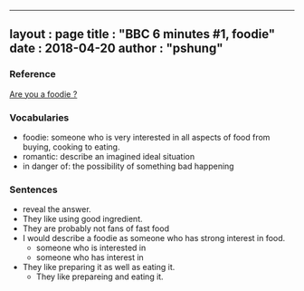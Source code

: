 
---
layout  : page
title   : "BBC 6 minutes #1, foodie"
date       : 2018-04-20
author      : "pshung"
---


### Reference
[Are you a foodie ?](http://www.bbc.co.uk/learningenglish/english/features/6-minute-english/ep-180412)

### Vocabularies
* foodie: someone who is very interested in all aspects of food from buying, cooking to eating.
* romantic: describe an imagined ideal situation
* in danger of: the possibility of something bad happening


### Sentences
* reveal the answer.
* They like using good ingredient.
* They are probably not fans of fast food
* I would describe a foodie as someone who has strong interest in food.
	* someone who is interested in 
	* someone who has interest in
* They like preparing it as well as eating it.
	* They  like prepareing and eating it.
<!--stackedit_data:
eyJoaXN0b3J5IjpbLTM5MDM2NTY1OCwtMTczODkzNTc5Miw4NT
YwMjU4OTksLTE2NzMyNTc1NF19
-->